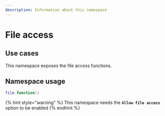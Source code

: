 ```yaml
---
description: Information about this namespace
---
```


# File access

## Use cases

This namespace exposes the file access functions.

## Namespace usage

```lua
file.function()
```

{% hint style="warning" %}
This namespace needs the **`Allow file access`** option to be enabled
{% endhint %}

